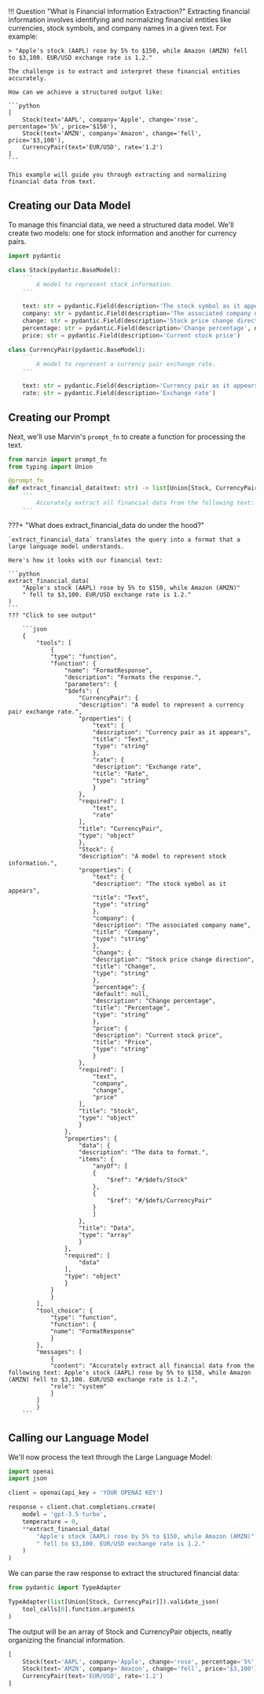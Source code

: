 
!!! Question "What is Financial Information Extraction?"
    Extracting financial information involves identifying and normalizing financial entities like currencies, stock symbols, and company names in a given text. For example:

    > "Apple's stock (AAPL) rose by 5% to $150, while Amazon (AMZN) fell to $3,100. EUR/USD exchange rate is 1.2."

    The challenge is to extract and interpret these financial entities accurately.

    How can we achieve a structured output like:

    ```python
    [
        Stock(text='AAPL', company='Apple', change='rose', percentage='5%', price='$150'),
        Stock(text='AMZN', company='Amazon', change='fell', price='$3,100'),
        CurrencyPair(text='EUR/USD', rate='1.2')
    ]
    ```

    This example will guide you through extracting and normalizing financial data from text.

## Creating our Data Model

To manage this financial data, we need a structured data model. We'll create two models: one for stock information and another for currency pairs.

```python
import pydantic

class Stock(pydantic.BaseModel):
    '''
        A model to represent stock information.
    '''

    text: str = pydantic.Field(description='The stock symbol as it appears')
    company: str = pydantic.Field(description='The associated company name')
    change: str = pydantic.Field(description='Stock price change direction')
    percentage: str = pydantic.Field(description='Change percentage', default=None)
    price: str = pydantic.Field(description='Current stock price')

class CurrencyPair(pydantic.BaseModel):
    '''
        A model to represent a currency pair exchange rate.
    '''

    text: str = pydantic.Field(description='Currency pair as it appears')
    rate: str = pydantic.Field(description='Exchange rate')
```

## Creating our Prompt

Next, we'll use Marvin's `prompt_fn` to create a function for processing the text.

```python
from marvin import prompt_fn
from typing import Union

@prompt_fn
def extract_financial_data(text: str) -> list[Union[Stock, CurrencyPair]]:
    '''
        Accurately extract all financial data from the following text: {{text}}
    '''

```

???+ "What does extract_financial_data do under the hood?"

    `extract_financial_data` translates the query into a format that a large language model understands. 

    Here's how it looks with our financial text:

    ```python
    extract_financial_data(
        "Apple's stock (AAPL) rose by 5% to $150, while Amazon (AMZN)"
        " fell to $3,100. EUR/USD exchange rate is 1.2."
    )
    ```
    ??? "Click to see output"

        ```json
        {
            "tools": [
                {
                "type": "function",
                "function": {
                    "name": "FormatResponse",
                    "description": "Formats the response.",
                    "parameters": {
                    "$defs": {
                        "CurrencyPair": {
                        "description": "A model to represent a currency pair exchange rate.",
                        "properties": {
                            "text": {
                            "description": "Currency pair as it appears",
                            "title": "Text",
                            "type": "string"
                            },
                            "rate": {
                            "description": "Exchange rate",
                            "title": "Rate",
                            "type": "string"
                            }
                        },
                        "required": [
                            "text",
                            "rate"
                        ],
                        "title": "CurrencyPair",
                        "type": "object"
                        },
                        "Stock": {
                        "description": "A model to represent stock information.",
                        "properties": {
                            "text": {
                            "description": "The stock symbol as it appears",
                            "title": "Text",
                            "type": "string"
                            },
                            "company": {
                            "description": "The associated company name",
                            "title": "Company",
                            "type": "string"
                            },
                            "change": {
                            "description": "Stock price change direction",
                            "title": "Change",
                            "type": "string"
                            },
                            "percentage": {
                            "default": null,
                            "description": "Change percentage",
                            "title": "Percentage",
                            "type": "string"
                            },
                            "price": {
                            "description": "Current stock price",
                            "title": "Price",
                            "type": "string"
                            }
                        },
                        "required": [
                            "text",
                            "company",
                            "change",
                            "price"
                        ],
                        "title": "Stock",
                        "type": "object"
                        }
                    },
                    "properties": {
                        "data": {
                        "description": "The data to format.",
                        "items": {
                            "anyOf": [
                            {
                                "$ref": "#/$defs/Stock"
                            },
                            {
                                "$ref": "#/$defs/CurrencyPair"
                            }
                            ]
                        },
                        "title": "Data",
                        "type": "array"
                        }
                    },
                    "required": [
                        "data"
                    ],
                    "type": "object"
                    }
                }
                }
            ],
            "tool_choice": {
                "type": "function",
                "function": {
                "name": "FormatResponse"
                }
            },
            "messages": [
                {
                "content": "Accurately extract all financial data from the following text: Apple's stock (AAPL) rose by 5% to $150, while Amazon (AMZN) fell to $3,100. EUR/USD exchange rate is 1.2.",
                "role": "system"
                }
            ]
            }
        ```

## Calling our Language Model

We'll now process the text through the Large Language Model:

```python
import openai
import json

client = openai(api_key = 'YOUR OPENAI KEY')

response = client.chat.completions.create(
    model = 'gpt-3.5-turbo',
    temperature = 0,
    **extract_financial_data(
        "Apple's stock (AAPL) rose by 5% to $150, while Amazon (AMZN)"
        " fell to $3,100. EUR/USD exchange rate is 1.2."
    )
)
```
We can parse the raw response to extract the structured financial data:

```python
from pydantic import TypeAdapter

TypeAdapter(list[Union[Stock, CurrencyPair]]).validate_json(
    tool_calls[0].function.arguments
)
```

The output will be an array of Stock and CurrencyPair objects, neatly organizing the financial information.

```python
[
    Stock(text='AAPL', company='Apple', change='rose', percentage='5%', price='$150'),
    Stock(text='AMZN', company='Amazon', change='fell', price='$3,100'),
    CurrencyPair(text='EUR/USD', rate='1.2')
]
```
